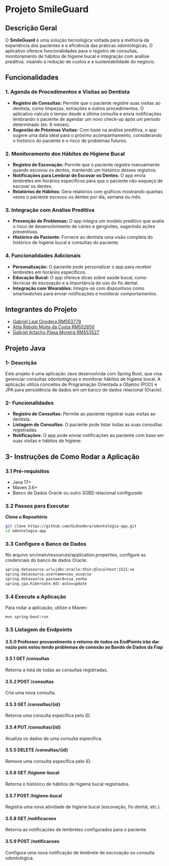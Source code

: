 # Projeto SmileGuard

## Descrição Geral

O **SmileGuard** é uma solução tecnológica voltada para a melhoria da experiência dos pacientes e a eficiência das práticas odontológicas. O aplicativo oferece funcionalidades para o registro de consultas, monitoramento de hábitos de higiene bucal e integração com análise preditiva, visando a redução de custos e a sustentabilidade do negócio.

## Funcionalidades

### 1. Agenda de Procedimentos e Visitas ao Dentista
- **Registro de Consultas:** Permite que o paciente registre suas visitas ao dentista, como limpezas, extrações e outros procedimentos. O aplicativo calcula o tempo desde a última consulta e envia notificações lembrando o paciente de agendar um novo check-up após um período determinado (ex: 6 meses).
- **Sugestão de Próximas Visitas:** Com base na análise preditiva, o app sugere uma data ideal para o próximo acompanhamento, considerando o histórico do paciente e o risco de problemas futuros.

### 2. Monitoramento dos Hábitos de Higiene Bucal
- **Registro de Escovação:** Permite que o paciente registre manualmente quando escovou os dentes, mantendo um histórico desses registros.
- **Notificações para Lembrar de Escovar os Dentes:** O app envia lembretes em horários específicos para que o paciente não esqueça de escovar os dentes.
- **Relatórios de Hábitos:** Gera relatórios com gráficos mostrando quantas vezes o paciente escovou os dentes por dia, semana ou mês.

### 3. Integração com Análise Preditiva
- **Prevenção de Problemas:** O app integra um modelo preditivo que avalia o risco de desenvolvimento de cáries e gengivites, sugerindo ações preventivas.
- **Histórico do Paciente:** Fornece ao dentista uma visão completa do histórico de higiene bucal e consultas do paciente.

### 4. Funcionalidades Adicionais
- **Personalização:** O paciente pode personalizar o app para receber lembretes em horários específicos.
- **Educação Bucal:** O app oferece dicas sobre saúde bucal, como técnicas de escovação e a importância do uso do fio dental.
- **Integração com Wearables:** Integra-se com dispositivos como smartwatches para enviar notificações e monitorar comportamentos.

## Integrantes do Projeto
- [Gabriel Leal Onodera RM553779](#)
- [Atila Rebolo Moita da Costa RM552650](#)
- [Gabriel Artacho Plasa Moreira RM553527](#)

## Projeto Java

### 1- Descrição

Este projeto é uma aplicação Java desenvolvida com Spring Boot, que visa gerenciar consultas odontológicas e monitorar hábitos de higiene bucal. A aplicação utiliza conceitos de Programação Orientada a Objetos (POO) e JPA para persistência de dados em um banco de dados relacional (Oracle).

### 2- Funcionalidades

- **Registro de Consultas:** Permite ao paciente registrar suas visitas ao dentista.
- **Listagem de Consultas:** O paciente pode listar todas as suas consultas registradas.
- **Notificações:** O app pode enviar notificações ao paciente com base em suas visitas e hábitos de higiene.

## 3- Instruções de Como Rodar a Aplicação

### 3.1 Pré-requisitos

- Java 17+
- Maven 3.6+
- Banco de Dados Oracle ou outro SGBD relacional configurado

### 3.2 Passos para Executar
**Clone o Repositório**
   ```bash
   git clone https://github.com/GLOnodera/odontologia-app.git
   cd odontologia-app
   ```
### 3.3 Configure o Banco de Dados
No arquivo src/main/resources/application.properties, configure as credenciais do banco de dados Oracle:
   ```bash
   spring.datasource.url=jdbc:oracle:thin:@localhost:1521:xe
   spring.datasource.username=seu_usuario
   spring.datasource.password=sua_senha
   spring.jpa.hibernate.ddl-auto=update
   ```
### 3.4 Execute a Aplicação 
   Para rodar a aplicação, utilize o Maven:
   ```bach
   mvn spring-boot:run
   ```
### 3.5 Listagem de Endpoints
   #### 3.5.0 Professor provavelmente o retorno de todos os EndPoints irão dar vazio pois estou tendo problemas de conexão ao Bando de Dados da Fiap 

   #### 3.5.1 GET /consultas
   Retorna a lista de todas as consultas registradas.

   #### 3.5.2 POST /consultas
   Cria uma nova consulta.

   #### 3.5.3 GET /consultas/{id}
   Retorna uma consulta específica pelo ID.

   #### 3.5.4 PUT /consultas/{id}
   Atualiza os dados de uma consulta específica.

   #### 3.5.5 DELETE /consultas/{id}
   Remove uma consulta específica pelo ID.

   #### 3.5.6 GET /higiene-bucal
   Retorna o histórico de hábitos de higiene bucal registrados.

   #### 3.5.7 POST /higiene-bucal
   Registra uma nova atividade de higiene bucal (escovação, fio dental, etc.).

   #### 3.5.8 GET /notificacoes
   Retorna as notificações de lembretes configurados para o paciente.

   #### 3.5.9 POST /notificacoes
   Configura uma nova notificação de lembrete de escovação ou consulta odontológica.

